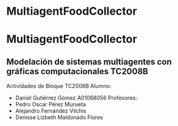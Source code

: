 # MultiagentFoodCollector

# MultiagentFoodCollector
## Modelación de sistemas multiagentes con gráficas computacionales TC2008B
Actividades de Bloque TC2008B
Alumno:
 * Daniel Gutiérrez Gómez A01068056
Profesores:
 * Pedro Oscar Pérez Murueta
 * Alejandro Fernández Vilchis
 *  Denisse Lizbeth Maldonado Flores